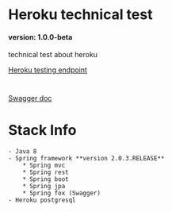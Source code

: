 # Heroku technical test 
#### version: 1.0.0-beta
technical test about heroku

[Heroku testing endpoint](https://heroku-testing-java.herokuapp.com/events/by-creation-date)
#
[Swagger doc](https://heroku-testing-java.herokuapp.com/swagger-ui.html)

# Stack Info
	- Java 8
	- Spring framework **version 2.0.3.RELEASE**
		* Spring mvc
		* Spring rest
		* Spring boot
		* Spring jpa
		* Spring fox (Swagger)
	- Heroku postgresql
